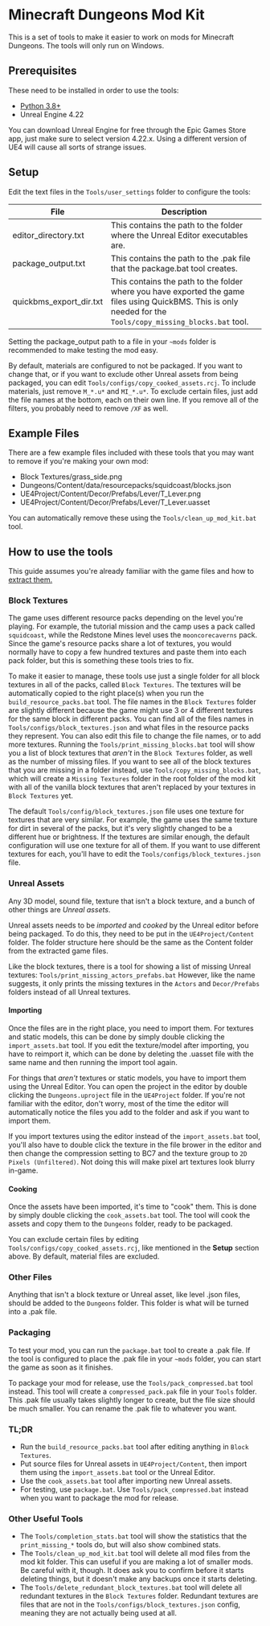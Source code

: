 # Minecraft Dungeons Mod Kit

This is a set of tools to make it easier to work on mods for Minecraft Dungeons. The tools will only run on Windows.

## Prerequisites

These need to be installed in order to use the tools:

- [Python 3.8+](https://www.microsoft.com/en-us/p/python-38/9mssztt1n39l)
- Unreal Engine 4.22

You can download Unreal Engine for free through the Epic Games Store app, just make sure to select version 4.22.x. Using a different version of UE4 will cause all sorts of strange issues.

## Setup

Edit the text files in the `Tools/user_settings` folder to configure the tools:

| File                    | Description   |
| ----------------------- | ------------- |
| editor_directory.txt    | This contains the path to the folder where the Unreal Editor executables are. |
| package_output.txt      | This contains the path to the .pak file that the package.bat tool creates. |
| quickbms_export_dir.txt | This contains the path to the folder where you have exported the game files using QuickBMS. This is only needed for the `Tools/copy_missing_blocks.bat` tool. |

Setting the package_output path to a file in your `~mods` folder is recommended to make testing the mod easy.

By default, materials are configured to not be packaged. If you want to change that, or if you want to exclude other Unreal assets from being packaged, you can edit `Tools/configs/copy_cooked_assets.rcj`. To include materials, just remove `M_*.u*` and `MI_*.u*`. To exclude certain files, just add the file names at the bottom, each on their own line. If you remove all of the filters, you probably need to remove `/XF` as well.

## Example Files

There are a few example files included with these tools that you may want to remove if you're making your own mod:

- Block Textures/grass_side.png
- Dungeons/Content/data/resourcepacks/squidcoast/blocks.json
- UE4Project/Content/Decor/Prefabs/Lever/T_Lever.png
- UE4Project/Content/Decor/Prefabs/Lever/T_Lever.uasset

You can automatically remove these using the `Tools/clean_up_mod_kit.bat` tool.

## How to use the tools

This guide assumes you're already familiar with the game files and how to [extract them.](https://docs.dungeonsworkshop.net/creatingmods/#extracting-game-files)

### Block Textures

The game uses different resource packs depending on the level you're playing. For example, the tutorial mission and the camp uses a pack called `squidcoast`, while the Redstone Mines level uses the `mooncorecaverns` pack. Since the game's resource packs share a lot of textures, you would normally have to copy a few hundred textures and paste them into each pack folder, but this is something these tools tries to fix.

To make it easier to manage, these tools use just a single folder for all block textures in all of the packs, called `Block Textures`. The textures will be automatically copied to the right place(s) when you run the `build_resource_packs.bat` tool. The file names in the `Block Textures` folder are slightly different because the game might use 3 or 4 different textures for the same block in different packs. You can find all of the files names in `Tools/configs/block_textures.json` and what files in the resource packs they represent. You can also edit this file to change the file names, or to add more textures. Running the `Tools/print_missing_blocks.bat` tool will show you a list of block textures that *aren't* in the `Block Textures` folder, as well as the number of missing files. If you want to see all of the block textures that you are missing in a folder instead, use `Tools/copy_missing_blocks.bat`, which will create a `Missing Textures` folder in the root folder of the mod kit with all of the vanilla block textures that aren't replaced by your textures in `Block Textures` yet.

The default `Tools/config/block_textures.json` file uses one texture for textures that are very similar. For example, the game uses the same texture for dirt in several of the packs, but it's very slightly changed to be a different hue or brightness. If the textures are similar enough, the default configuration will use one texture for all of them. If you want to use different textures for each, you'll have to edit the `Tools/configs/block_textures.json` file.

### Unreal Assets

Any 3D model, sound file, texture that isn't a block texture, and a bunch of other things are *Unreal assets*.

Unreal assets needs to be *imported* and *cooked* by the Unreal editor before being packaged. To do this, they need to be put in the `UE4Project/Content` folder. The folder structure here should be the same as the Content folder from the extracted game files.

Like the block textures, there is a tool for showing a list of missing Unreal textures: `Tools/print_missing_actors_prefabs.bat` However, like the name suggests, it only prints the missing textures in the `Actors` and `Decor/Prefabs` folders instead of all Unreal textures.

#### Importing

Once the files are in the right place, you need to import them. For textures and static models, this can be done by simply double clicking the `import_assets.bat` tool. If you edit the texture/model after importing, you have to reimport it, which can be done by deleting the .uasset file with the same name and then running the import tool again.

For things that *aren't* textures or static models, you have to import them using the Unreal Editor. You can open the project in the editor by double clicking the `Dungeons.uproject` file in the `UE4Project` folder. If you're not familiar with the editor, don't worry, most of the time the editor will automatically notice the files you add to the folder and ask if you want to import them.

If you import textures using the editor instead of the `import_assets.bat` tool, you'll also have to double click the texture in the file brower in the editor and then change the compression setting to BC7 and the texture group to `2D Pixels (Unfiltered)`. Not doing this will make pixel art textures look blurry in-game.

#### Cooking

Once the assets have been imported, it's time to "cook" them. This is done by simply double clicking the `cook_assets.bat` tool. The tool will cook the assets and copy them to the `Dungeons` folder, ready to be packaged.

You can exclude certain files by editing `Tools/configs/copy_cooked_assets.rcj`, like mentioned in the **Setup** section above. By default, material files are excluded.

### Other Files

Anything that isn't a block texture or Unreal asset, like level .json files, should be added to the `Dungeons` folder. This folder is what will be turned into a .pak file.

### Packaging

To test your mod, you can run the `package.bat` tool to create a .pak file. If the tool is configured to place the .pak file in your `~mods` folder, you can start the game as soon as it finishes.

To package your mod for release, use the `Tools/pack_compressed.bat` tool instead. This tool will create a `compressed_pack.pak` file in your `Tools` folder. This .pak file usually takes slightly longer to create, but the file size should be much smaller. You can rename the .pak file to whatever you want.

### TL;DR

- Run the `build_resource_packs.bat` tool after editing anything in `Block Textures`.
- Put source files for Unreal assets in `UE4Project/Content`, then import them using the `import_assets.bat` tool or the Unreal Editor.
- Use the `cook_assets.bat` tool after importing new Unreal assets.
- For testing, use `package.bat`. Use `Tools/pack_compressed.bat` instead when you want to package the mod for release.

### Other Useful Tools

- The `Tools/completion_stats.bat` tool will show the statistics that the `print_missing_*` tools do, but will also show combined stats.
- The `Tools/clean_up_mod_kit.bat` tool will delete all mod files from the mod kit folder. This can useful if you are making a lot of smaller mods. Be careful with it, though. It does ask you to confirm before it starts deleting things, but it doesn't make any backups once it starts deleting.
- The `Tools/delete_redundant_block_textures.bat` tool will delete all redundant textures in the `Block Textures` folder. Redundant textures are files that are not in the `Tools/configs/block_textures.json` config, meaning they are not actually being used at all.